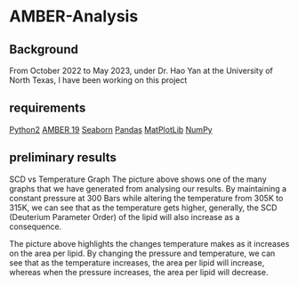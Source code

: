 # AMBER-Analysis
## Background
From October 2022 to May 2023, under Dr. Hao Yan at the University of North Texas, I have been working on this project

## requirements
[Python2](https://www.python.org/downloads/release/python-272/ "Python 2")
[AMBER 19](https://ambermd.org/GetAmber.php "AMBER 19")
[Seaborn](https://seaborn.pydata.org/installing.html "Seaborn")
[Pandas](https://pandas.pydata.org/docs/getting_started/install.html "Pandas")
[MatPlotLib](https://matplotlib.org/stable/users/installing/index.html "MatPlotLib")
[NumPy](https://numpy.org/install/ "NumPy")

## preliminary results
SCD vs Temperature Graph
The picture above shows one of the many graphs that we have generated from analysing our results. By maintaining a constant pressure at 300 Bars while altering the temperature from 305K to 315K, we can see that as the temperature gets higher, generally, the SCD (Deuterium Parameter Order) of the lipid will also increase as a consequence.

The picture above highlights the changes temperature makes as it increases on the area per lipid. By changing the pressure and temperature, we can see that as the temperature increases, the area per lipid will increase, whereas when the pressure increases, the area per lipid will decrease.
